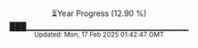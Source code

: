 <p align="center">
⏳Year Progress (12.90 %) <br>
███▁▁▁▁▁▁▁▁▁▁▁▁▁▁▁▁▁▁▁▁▁▁▁▁▁▁▁ <br>
<sub>Updated: Mon, 17 Feb 2025 01:42:47 GMT</sub>
</p>

